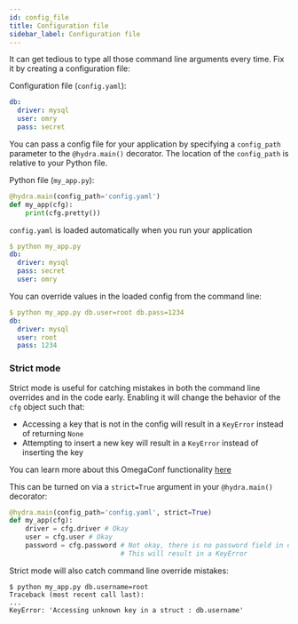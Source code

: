 ```yaml
---
id: config_file
title: Configuration file
sidebar_label: Configuration file
---
```


It can get tedious to type all those command line arguments every time.
Fix it by creating a configuration file:

Configuration file (`config.yaml`):
```yaml
db:
  driver: mysql
  user: omry
  pass: secret
```

You can pass a config file for your application by specifying a `config_path` parameter to the `@hydra.main()` decorator.
The location of the `config_path` is relative to your Python file.

Python file (`my_app.py`):
```python
@hydra.main(config_path='config.yaml')
def my_app(cfg):
    print(cfg.pretty())
```

`config.yaml` is loaded automatically when you run your application
```yaml
$ python my_app.py
db:
  driver: mysql
  pass: secret
  user: omry
```

You can override values in the loaded config from the command line:
```yaml
$ python my_app.py db.user=root db.pass=1234
db:
  driver: mysql
  user: root
  pass: 1234
```


### Strict mode
Strict mode is useful for catching mistakes in both the command line overrides and in the code early.
Enabling it will change the behavior of the `cfg` object such that:
* Accessing a key that is not in the config will result in a `KeyError` instead of returning `None`
* Attempting to insert a new key will result in a `KeyError` instead of inserting the key

You can learn more about this OmegaConf functionality [here](https://omegaconf.readthedocs.io/en/latest/usage.html#configuration-flags)

This can be turned on via a `strict=True` argument in your `@hydra.main()` decorator:

```python
@hydra.main(config_path='config.yaml', strict=True)
def my_app(cfg):
    driver = cfg.driver # Okay
    user = cfg.user # Okay
    password = cfg.password # Not okay, there is no password field in db!
                            # This will result in a KeyError
```

Strict mode will also catch command line override mistakes:
```text
$ python my_app.py db.username=root
Traceback (most recent call last):
...
KeyError: 'Accessing unknown key in a struct : db.username'

